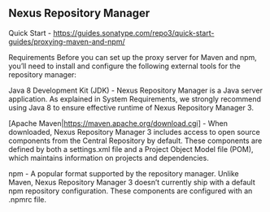 ## Nexus Repository Manager

Quick Start - https://guides.sonatype.com/repo3/quick-start-guides/proxying-maven-and-npm/

Requirements
Before you can set up the proxy server for Maven and npm, you’ll need to install and configure the following external tools for the repository manager:

Java 8 Development Kit (JDK) - Nexus Repository Manager is a Java server application. As explained in System Requirements, we strongly recommend using Java 8 to ensure effective runtime of Nexus Repository Manager 3.

[Apache Maven|https://maven.apache.org/download.cgi] - When downloaded, Nexus Repository Manager 3 includes access to open source components from the Central Repository by default. These components are defined by both a settings.xml file and a Project Object Model file (POM), which maintains information on projects and dependencies.

npm - A popular format supported by the repository manager. Unlike Maven, Nexus Repository Manager 3 doesn’t currently ship with a default npm repository configuration. These components are configured with an .npmrc file.
